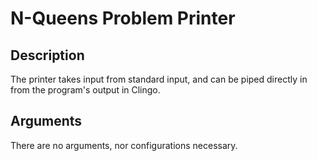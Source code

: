 # N-Queens Problem Printer

## Description
The printer takes input from standard input, and can be piped directly in from the program's output in Clingo.

## Arguments
There are no arguments, nor configurations necessary.


